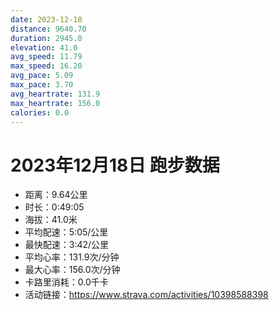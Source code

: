 ```yaml
---
date: 2023-12-18
distance: 9640.70
duration: 2945.0
elevation: 41.0
avg_speed: 11.79
max_speed: 16.20
avg_pace: 5.09
max_pace: 3.70
avg_heartrate: 131.9
max_heartrate: 156.0
calories: 0.0
---
```


# 2023年12月18日 跑步数据

- 距离：9.64公里
- 时长：0:49:05
- 海拔：41.0米
- 平均配速：5:05/公里
- 最快配速：3:42/公里
- 平均心率：131.9次/分钟
- 最大心率：156.0次/分钟
- 卡路里消耗：0.0千卡
- 活动链接：https://www.strava.com/activities/10398588398
